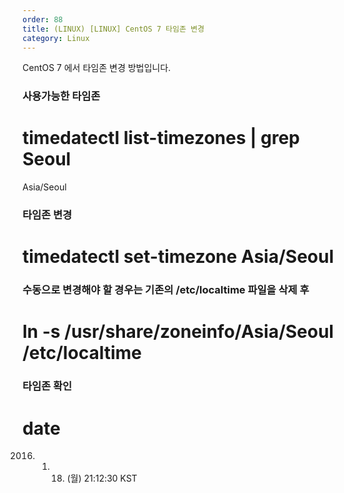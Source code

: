 ```yaml
---   
order: 88   
title: (LINUX) [LINUX] CentOS 7 타임존 변경   
category: Linux   
---   
```

   
CentOS 7 에서 타임존 변경 방법입니다.   
   
### 사용가능한 타임존   
# timedatectl list-timezones | grep Seoul   
Asia/Seoul   
   
### 타임존 변경   
# timedatectl set-timezone Asia/Seoul   
   
### 수동으로 변경해야 할 경우는 기존의 /etc/localtime 파일을 삭제 후   
# ln -s /usr/share/zoneinfo/Asia/Seoul /etc/localtime   
   
### 타임존 확인   
# date   
2016. 01. 18. (월) 21:12:30 KST   
